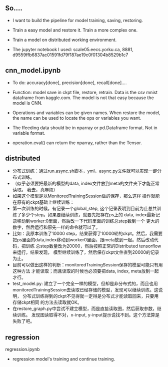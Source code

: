 So....
---

* I want to build the pipeline for model training, saving, restoring. 

* Train a easy model and restore it. Train a more complex one. 

* Train a model on distributed working environment. 

* The jupyter notebook I used: 
scale05.eecs.yorku.ca, 8881, d9559ffb6837ac01591fd79f187ae19c0f01304b8529b1c7

cnn_model.ipynb
---
* To do: accuracy[done], precision[done], recall[done]....

* Function: model save in ckpt file, restore, retrain. 
Data is the csv mnist dataframe from kaggle.com. 
The model is not that easy because the model is CNN. 

* Operations and variables can be given names. When restore the model, 
the name can be used to locate the ops or variables you want. 

* The ffeeding data should be in nparray or pd.Dataframe format. 
Not in variable format. 

* operation.eval() can return the nparray, rather than the Tensor.

distributed
---
* 分布式训练：通过run.async.sh脚本，yml，async.py文件就可以实现一键分布式训练。
* （似乎必须要把最新的模型的data, index文件放到meta的文件夹下才能正常读取。
我去，真麻烦）
* 如果这个模型是以MonitoredTrainingSession做的保存，那么这样
操作就能在原有的ckpt基础上继续训练：
* 第一次训练的时候，有记录一个global_step,
这个记录表明到目前为止总共训练了多少个step。如果要继续训练，就要先把存在ps上的
data, index最新记录移动到worker:0里面，然后改一下代码里面的训练总step数到一个
更大的数字，然后运行和原先一样的命令就可以了。
* 比如：我原本训练了10000 step，结果获得了10000轮的ckpt。然后，我需要
把ps里面的data,index移动到worker0里面，跟meta放到一起。然后改动代码，把训练
总step数量改为20000，然后按照正常的Distributed tensorflow来运行。结果发现，
模型继续训练了，然后保存ckpt文件直到20000的记录为止。
* 目前可以做出这样的判断：monitoredTrainingSession保存的模型可能只有用这种方法
才能读取；而且读取的时候也必须要把data, index, meta放到一起才行。
* test_model.py: 建立了一个完全一样的模型，但却是非分布式的，而且也用
monitoredTrainingSession去读取已经存储的模型，发现可以继续训练。这说明，
分布式训练得到的ckpt不见得就一定得是分布式才能读取回来，只要用存储ckpt相同
的方法去读取就OK。
* 在restore_graph.py中尝试不建立模型，而是直接读取图，然后获取参数，继续训练。
发现图读取得不对，x-input, y-input提示说找不到。这个方法算是失败了吧。

regression
---
regression.ipynb
* regression model's training and continue training. 


